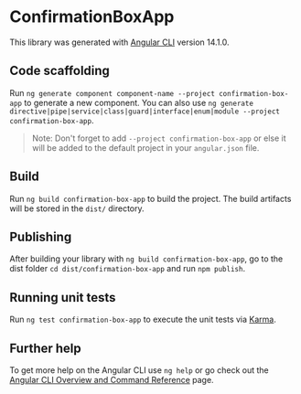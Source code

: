 # ConfirmationBoxApp

This library was generated with [Angular CLI](https://github.com/angular/angular-cli) version 14.1.0.

## Code scaffolding

Run `ng generate component component-name --project confirmation-box-app` to generate a new component. You can also use `ng generate directive|pipe|service|class|guard|interface|enum|module --project confirmation-box-app`.
> Note: Don't forget to add `--project confirmation-box-app` or else it will be added to the default project in your `angular.json` file. 

## Build

Run `ng build confirmation-box-app` to build the project. The build artifacts will be stored in the `dist/` directory.

## Publishing

After building your library with `ng build confirmation-box-app`, go to the dist folder `cd dist/confirmation-box-app` and run `npm publish`.

## Running unit tests

Run `ng test confirmation-box-app` to execute the unit tests via [Karma](https://karma-runner.github.io).

## Further help

To get more help on the Angular CLI use `ng help` or go check out the [Angular CLI Overview and Command Reference](https://angular.io/cli) page.
